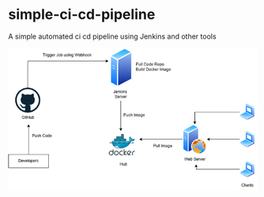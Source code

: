# simple-ci-cd-pipeline
A simple automated ci cd pipeline using Jenkins and other tools

![](diagrams/pipeline.png)